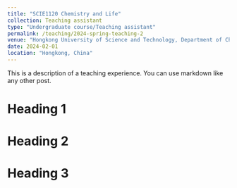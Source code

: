 ```yaml
---
title: "SCIE1120 Chemistry and Life"
collection: Teaching assistant
type: "Undergraduate course/Teaching assistant"
permalink: /teaching/2024-spring-teaching-2
venue: "Hongkong University of Science and Technology, Department of Chemistry"
date: 2024-02-01
location: "Hongkong, China"
---
```


This is a description of a teaching experience. You can use markdown like any other post.

Heading 1
======

Heading 2
======

Heading 3
======
